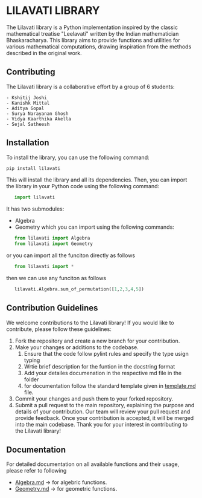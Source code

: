 # LILAVATI LIBRARY

The Lilavati library is a Python implementation inspired by the classic mathematical treatise "Leelavati" written by 
the Indian mathematician Bhaskaracharya. This library aims to provide functions and utilities for various mathematical 
computations, drawing inspiration from the methods described in the original work.

## Contributing
   The Lilavati library is a collaborative effort by a group of 6 students:
   
    - Kshitij Joshi
    - Kanishk Mittal
    - Aditya Gopal
    - Surya Narayanan Ghosh
    - Vidya Kaarthika Akella
    - Sejal Satheesh

## Installation
   To install the library, you can use the following command:
   ```bash
   pip install lilavati
   ```
   This will install the library and all its dependencies.
   Then, you can import the library in your Python code using the following command:
   ```python
      import lilavati
   ```
   It has two submodules:
   - Algebra
   - Geometry
   which you can import using the following commands:
   ```python
      from lilavati import Algebra
      from lilavati import Geometry
   ```
   or you can import all the funciton directly as follows 
   ```python
      from lilavati import *
   ```
   then we can use any funciton as follows
   ```python
      lilavati.Algebra.sum_of_permutation([1,2,3,4,5])
   ```

   ## Contribution Guidelines
We welcome contributions to the Lilavati library! If you would like to contribute, please follow these guidelines:

   1. Fork the repository and create a new branch for your contribution.
   2. Make your changes or additions to the codebase.
      1. Ensure that the code follow pylint rules and specify the type usign typing
      2. Wrtie brief description for the funtion in the docstring format
      3. Add your detailes documenation in the respective md file in the folder
      4. for documentation follow the standard template given in [template.md](https://github.com/Project-Leelavati/Leelavati/blob/main/Template.md) file.
   3. Commit your changes and push them to your forked repository.
   4. Submit a pull request to the main repository, explaining the purpose and details of your contribution.
   Our team will review your pull request and provide feedback. Once your contribution is accepted, it will be merged into the main codebase.
   Thank you for your interest in contributing to the Lilavati library!


## Documentation
   For detailed documentation on all available functions and their usage, please refer to following
   - [Algebra.md](https://github.com/Kanishk-mittal/Project-Leelavati/blob/main/lilavati/Algebra/Algebra.md) -> for algebric functions.
   - [Geometry.md](https://github.com/Kanishk-mittal/Project-Leelavati/blob/main/lilavati/Geometry/Geometry.md) -> for geometric functions.
